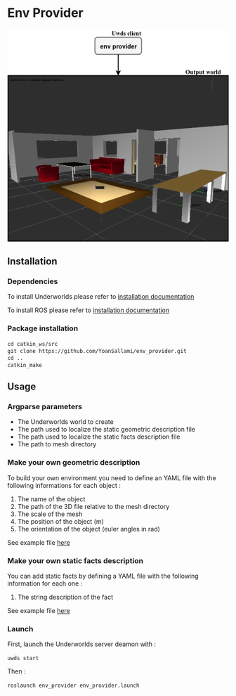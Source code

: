 # Env Provider

![EnvProviderExample](/img/env_provider.png)

## Installation

### Dependencies

To install Underworlds please refer to [installation documentation](http://underworlds.readthedocs.io/en/latest/installation.html?highlight=installation)

To install ROS please refer to [installation documentation](https://wiki.ros.org/kinetic/Installation)

### Package installation

```
cd catkin_ws/src
git clone https://github.com/YoanSallami/env_provider.git
cd ..
catkin_make
```

## Usage

### Argparse parameters

- The Underworlds world to create
- The path used to localize the static geometric description file
- The path used to localize the static facts description file
- The path to mesh directory

### Make your own geometric description
To build your own environment you need to define an YAML file with the following informations for each object :

1. The name of the object
2. The path of the 3D file relative to the mesh directory
3. The scale of the mesh
4. The position of the object (m)
5. The orientation of the object (euler angles in rad)

See example file [here](https://github.com/underworlds-robot/env_provider/blob/master/param/static_geometric_description.yaml)

### Make your own static facts description

You can add static facts by defining a YAML file with the following information for each one :

1. The string description of the fact

See example file [here](https://github.com/underworlds-robot/env_provider/blob/master/param/static_facts.yaml)

### Launch

First, launch the Underworlds server deamon with :

`uwds start`

Then :

`roslaunch env_provider env_provider.launch`
